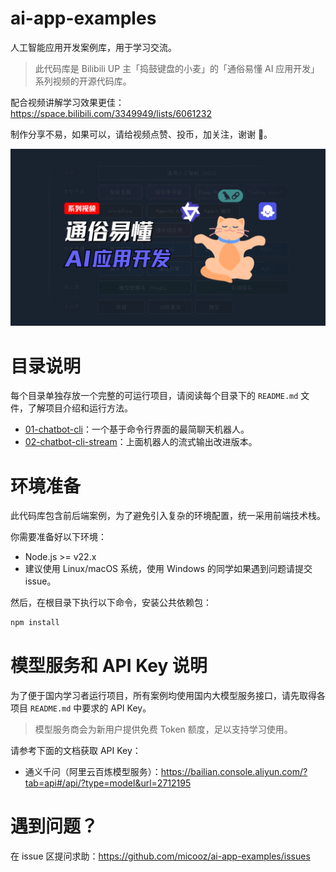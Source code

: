 # ai-app-examples

人工智能应用开发案例库，用于学习交流。

> 此代码库是 Bilibili UP 主「捣鼓键盘的小麦」的「通俗易懂 AI 应用开发」系列视频的开源代码库。

配合视频讲解学习效果更佳：https://space.bilibili.com/3349949/lists/6061232

制作分享不易，如果可以，请给视频点赞、投币，加关注，谢谢 🙏。

![](./cover.png)

# 目录说明

每个目录单独存放一个完整的可运行项目，请阅读每个目录下的 `README.md` 文件，了解项目介绍和运行方法。

- [01-chatbot-cli](./01-chatbot-cli)：一个基于命令行界面的最简聊天机器人。
- [02-chatbot-cli-stream](./02-chatbot-cli-stream)：上面机器人的流式输出改进版本。

# 环境准备

此代码库包含前后端案例，为了避免引入复杂的环境配置，统一采用前端技术栈。

你需要准备好以下环境：

- Node.js >= v22.x
- 建议使用 Linux/macOS 系统，使用 Windows 的同学如果遇到问题请提交 issue。

然后，在根目录下执行以下命令，安装公共依赖包：

```bash
npm install
```

# 模型服务和 API Key 说明

为了便于国内学习者运行项目，所有案例均使用国内大模型服务接口，请先取得各项目 `README.md` 中要求的 API Key。

> 模型服务商会为新用户提供免费 Token 额度，足以支持学习使用。

请参考下面的文档获取 API Key：

- 通义千问（阿里云百炼模型服务）：https://bailian.console.aliyun.com/?tab=api#/api/?type=model&url=2712195

# 遇到问题？

在 issue 区提问求助：https://github.com/micooz/ai-app-examples/issues
